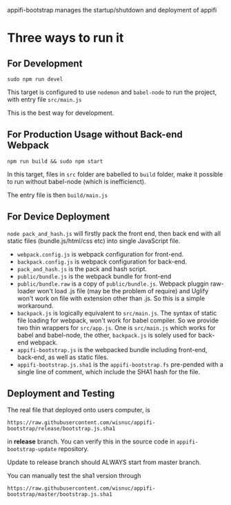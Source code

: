 appifi-bootstrap manages the startup/shutdown and deployment of appifi

# Three ways to run it

## For Development

`sudo npm run devel`

This target is configured to use `nodemon` and `babel-node` to run the project, with entry file `src/main.js`

This is the best way for development.

## For Production Usage without Back-end Webpack

`npm run build && sudo npm start`

In this target, files in `src` folder are babelled to `build` folder, make it possible to run without babel-node (which is inefficienct).

The entry file is then `build/main.js`

## For Device Deployment

`node pack_and_hash.js` will firstly pack the front end, then back end with all static files (bundle.js/html/css etc) into single JavaScript file.

* `webpack.config.js` is webpack configuration for front-end.
* `backpack.config.js` is webpack configuration for back-end.
* `pack_and_hash.js` is the pack and hash script.
* `public/bundle.js` is the webpack bundle for front-end
* `public/bundle.raw` is a copy of `public/bundle.js`. Webpack pluggin raw-loader won't load .js file (may be the problem of require) and Uglify won't work on file with extension other than .js. So this is a simple workaround.
* `backpack.js` is logically equivalent to `src/main.js`. The syntax of static file loading for webpack, won't work for babel compiler. So we provide two thin wrappers for `src/app.js`. One is `src/main.js` which works for babel and babel-node, the other, `backpack.js` is solely used for back-end webpack.
* `appifi-bootstrap.js` is the webpacked bundle including front-end, back-end, as well as static files.
* `appifi-bootstrap.js.sha1` is the `appifi-bootstrap.fs` pre-pended with a single line of comment, which include the SHA1 hash for the file.

## Deployment and Testing

The real file that deployed onto users computer, is

```
https://raw.githubusercontent.com/wisnuc/appifi-bootstrap/release/bootstrap.js.sha1
```

in **release** branch. You can verify this in the source code in `appifi-bootstrap-update` repository.

Update to release branch should ALWAYS start from master branch. 

You can manually test the sha1 version through 

```
https://raw.githubusercontent.com/wisnuc/appifi-bootstrap/master/bootstrap.js.sha1
```


